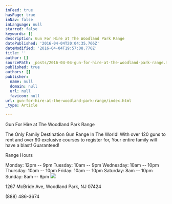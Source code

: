 ```yaml
---
inFeed: true
hasPage: true
inNav: false
inLanguage: null
starred: false
keywords: []
description: Gun For Hire at The Woodland Park Range
datePublished: '2016-04-04T20:04:35.766Z'
dateModified: '2016-04-04T19:57:08.770Z'
title: ''
author: []
sourcePath: _posts/2016-04-04-gun-for-hire-at-the-woodland-park-range.md
published: true
authors: []
publisher:
  name: null
  domain: null
  url: null
  favicon: null
url: gun-for-hire-at-the-woodland-park-range/index.html
_type: Article

---
```

Gun For Hire at The Woodland Park Range

The Only Family Destination Gun Range In The World!
With over 120 guns to rent and over 90 exclusive courses to register for, Your entire family will have a blast! Guaranteed! 

Range Hours 

Monday: 12pm -- 9pm
Tuesday: 10am -- 9pm
Wednesday: 10am -- 10pm
Thursday: 10am -- 10pm
Friday: 10am -- 10pm
Saturday: 8am -- 10pm
Sunday: 8am -- 8pm
![](https://the-grid-user-content.s3-us-west-2.amazonaws.com/287e05d0-ecc3-42fe-87dd-3e2f0910b71b.jpg)

1267 McBride Ave, Woodland Park, NJ 07424

(888) 486-3674
